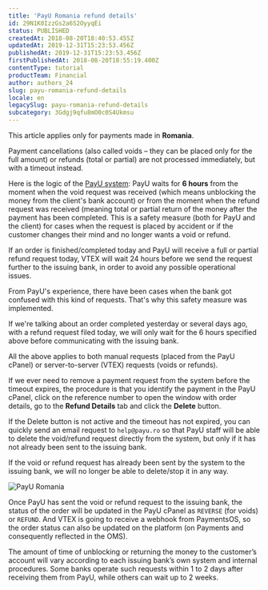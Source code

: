 ```yaml
---
title: 'PayU Romania refund details'
id: 29N1K0IzzGs2a6S2OyyqEi
status: PUBLISHED
createdAt: 2018-08-20T18:40:53.455Z
updatedAt: 2019-12-31T15:23:53.456Z
publishedAt: 2019-12-31T15:23:53.456Z
firstPublishedAt: 2018-08-20T18:55:19.400Z
contentType: tutorial
productTeam: Financial
author: authors_24
slug: payu-romania-refund-details
locale: en
legacySlug: payu-romania-refund-details
subcategory: 3Gdgj9qfu8mO0c0S4Ukmsu
---
```


<div class="alert alert-warning">
This article applies only for payments made in <b>Romania</b>.
</div>

Payment cancellations (also called voids – they can be placed only for the full amount) or refunds (total or partial) are not processed immediately, but with a timeout instead. 

Here is the logic of the [PayU system](/en/tutorial/setting-up-payu-global-gateway):
PayU waits for __6 hours__ from the moment when the void request was received (which means unblocking the money from the client's bank account) or from the moment when the refund request was received (meaning total or partial return of the money after the payment has been completed. This is a safety measure (both for PayU and the client) for cases when the request is placed by accident or if the customer changes their mind and no longer wants a void or refund.

If an order is finished/completed today and PayU will receive a full or partial refund request today, VTEX will wait 24 hours before we send the request further to the issuing bank, in order to avoid any possible operational issues. 

From PayU's experience, there have been cases when the bank got confused with this kind of requests. That's why this safety measure was implemented. 

If we're talking about an order completed yesterday or several days ago, with a refund request filed today, we will only wait for the 6 hours specified above before communicating with the issuing bank.

All the above applies to both manual requests (placed from the PayU cPanel) or server-to-server (VTEX) requests (voids or refunds).

If we ever need to remove a payment request from the system before the timeout expires, the procedure is that you identify the payment in the PayU cPanel, click on the reference number to open the window with order details, go to the __Refund Details__ tab and click the __Delete__ button. 

If the Delete button is not active and the timeout has not expired, you can quickly send an email request to `help@payu.ro` so that PayU staff will be able to delete the void/refund request directly from the system, but only if it has not already been sent to the issuing bank.

If the void or refund request has already been sent by the system to the issuing bank, we will no longer be able to delete/stop it in any way.

![PayU Romania](//images.ctfassets.net/alneenqid6w5/eR53ZeK0Le8UMeQQs2osq/03a5bad4e5f9269dc12159b28fd27dd8/PayU_Romania.png)

Once PayU has sent the void or refund request to the issuing bank, the status of the order will be updated in the PayU cPanel as `REVERSE` (for voids) or `REFUND`. And VTEX is going to receive a webhook from PaymentsOS, so the order status can also be updated on the platform (on Payments and consequently reflected in the OMS).

The amount of time of unblocking or returning the money to the customer’s account will vary according to each issuing bank’s own system and internal procedures. Some banks operate such requests within 1 to 2 days after receiving them from PayU, while others can wait up to 2 weeks.
